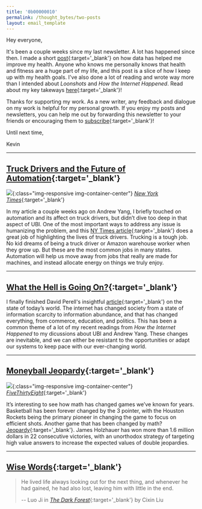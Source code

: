 ```yaml
---
title: '0b00000010'
permalink: /thought_bytes/two-posts
layout: email_template
---
```


Hey everyone,

It's been a couple weeks since my last newsletter. A lot has happened since then. I made a short [post](https://lifeinbyt.es/data-driven-motivation){:target='_blank'} on how data has helped me improve my health. Anyone who knows me personally knows that health and fitness are a huge part of my life, and this post is a slice of how I keep up with my health goals. I've also done a lot of reading and wrote way more than I intended about *Loonshots* and *How the Internet Happened*. Read about my key takeways [here](https://lifeinbyt.es/books-i-like-made-possible-by-the-internet){:target='_blank'}!

Thanks for supporting my work. As a new writer, any feedback and dialogue on my work is helpful for my personal growth. If you enjoy my posts and newsletters, you can help me out by forwarding this newsletter to your friends or encouraging them to [subscribe](https://lifeinbyt.es/subscribe){:target='_blank'}!

Until next time,

Kevin

<hr class='after-post-hr'/>

## [Truck Drivers and the Future of Automation](https://www.nytimes.com/2017/05/22/us/trucking-jobs.html){:target='_blank'}
![](https://lifeinbyt.es/images/thought_bytes/trucking.jpg){:class="img-responsive img-container-center"}
[*New York Times*](https://www.nytimes.com/2017/05/22/us/trucking-jobs.html){:target='_blank'}

In my article a couple weeks ago on Andrew Yang, I briefly touched on automation and its affect on truck drivers, but didn’t dive too deep in that aspect of UBI. One of the most important ways to address any issue is humanizing the problem, and this [NY Times article](https://www.nytimes.com/2017/05/22/us/trucking-jobs.html){:target='_blank'} does a great job of highlighting the lives of truck drivers. Trucking is a tough job. No kid dreams of being a truck driver or Amazon warehouse worker when they grow up. But these are the most common jobs in many states. Automation will help us move away from jobs that really are made for machines, and instead allocate energy on things we truly enjoy.

<hr class='after-post-hr'/>

## [What the Hell is Going On?](https://www.perell.com/blog/what-the-hell-is-going-on){:target='_blank'}
I finally finished David Perell's insightful [article](https://www.perell.com/blog/what-the-hell-is-going-on){:target='_blank'} on the state of today’s world. The internet has changed society from a state of information scarcity to information abundance, and that has changed everything, from commerce, education, and politics. This has been a common theme of a lot of my recent readings from *How the Internet Happened* to my dicussions about UBI and Andrew Yang. These changes are inevitable, and we can either be resistant to the opportunities or adapt our systems to keep pace with our ever-changing world.

<hr class='after-post-hr'/>

## [Moneyball Jeopardy](https://fivethirtyeight.com/features/the-man-who-solved-jeopardy/){:target='_blank'}
![](https://lifeinbyt.es/images/thought_bytes/jeopardy.png){:class="img-responsive img-container-center"}
[*FiveThirtyEight*](https://fivethirtyeight.com/features/the-man-who-solved-jeopardy/){:target='_blank'}

It’s interesting to see how math has changed games we’ve known for years. Basketball has been forever changed by the 3 pointer, with the Houston Rockets being the primary pioneer in changing the game to focus on efficient shots. Another game that has been changed by math? [Jeopardy](https://fivethirtyeight.com/features/the-man-who-solved-jeopardy/){:target='_blank'}. James Holzhauer has won more than 1.6 million dollars in 22 consecutive victories, with an unorthodox strategy of targeting high value answers to increase the expected values of double jeopardies.

<hr class='after-post-hr'/>

## [Wise Words](https://www.amazon.com/Forest-Remembrance-Earths-Paperback-【2018】/dp/B07J5BT1TL/ref=sr_1_6?keywords=the+dark+forest+by+cixin+liu&qid=1557280425&s=gateway&sr=8-6){:target='_blank'}
> He lived life always looking out for the next thing, and whenever he had gained, he had also lost, leaving him with little in the end.
>
> -- Luo Ji in [*The Dark Forest*](https://www.amazon.com/Forest-Remembrance-Earths-Paperback-【2018】/dp/B07J5BT1TL/ref=sr_1_6?keywords=the+dark+forest+by+cixin+liu&qid=1557280425&s=gateway&sr=8-6){:target='_blank'} by Cixin Liu
